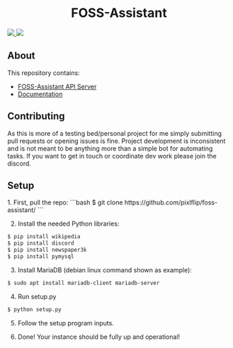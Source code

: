 <h1 align="center">FOSS-Assistant</h1>

<p>
  <a href="https://discord.gg/Pvy2HgGE9r">
    <img src="https://img.shields.io/discord/806142446094385153?color=7489d5&logo=discord&logoColor=ffffff" />
  </a>
  <img src="https://img.shields.io/static/v1?label=Status&message=Development&color=blue">
  </a>
</p>

<h2>About</h2>

This repository contains:

-   [FOSS-Assistant API Server](/API_Server)
-   [Documentation](/Documentation)

<h2>Contributing</h2>
As this is more of a testing bed/personal project for me simply submitting pull requests or opening issues is fine.
Project development is inconsistent and is not meant to be anything more than a simple bot for automating tasks. If
you want to get in touch or coordinate dev work please join the discord.

<h2>Setup</h2>
1. First, pull the repo:
```bash
$ git clone https://github.com/pixlflip/foss-assistant/
```

2. Install the needed Python libraries:
```bash
$ pip install wikipedia
$ pip install discord
$ pip install newspaper3k
$ pip install pymysql
```

3. Install MariaDB (debian linux command shown as example):
```bash
$ sudo apt install mariadb-client mariadb-server
```

4. Run setup.py
```bash
$ python setup.py
```

5. Follow the setup program inputs.


6. Done! Your instance should be fully up and operational!